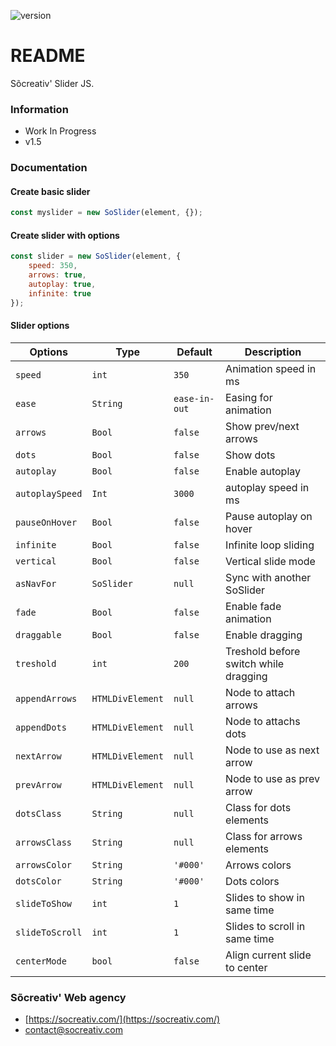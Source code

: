 ![version](https://img.shields.io/badge/Version-v1.5-informational)

# README #

Sõcreativ' Slider JS.

### Information ###

* Work In Progress
* v1.5

### Documentation ###

#### Create basic slider
```js
const myslider = new SoSlider(element, {});
```

#### Create slider with options
```js
const slider = new SoSlider(element, {
    speed: 350,
    arrows: true,
    autoplay: true,
    infinite: true
});
```

#### Slider options

| Options           | Type              | Default       | Description                           |
|-------------------|-------------------|---------------|---------------------------------------|
| `speed`           | `int`             | `350`         | Animation speed in ms                 |
| `ease`            | `String`          | `ease-in-out` | Easing for animation                  |
| `arrows`          | `Bool`            | `false`       | Show prev/next arrows                 |
| `dots`            | `Bool`            | `false`       | Show dots                             |
| `autoplay`        | `Bool`            | `false`       | Enable autoplay                       |
| `autoplaySpeed`   | `Int`             | `3000`        | autoplay speed in ms                  |
| `pauseOnHover`    | `Bool`            | `false`       | Pause autoplay on hover               |
| `infinite`        | `Bool`            | `false`       | Infinite loop sliding                 |
| `vertical`        | `Bool`            | `false`       | Vertical slide mode                   |
| `asNavFor`        | `SoSlider`        | `null`        | Sync with another SoSlider            |
| `fade`            | `Bool`            | `false`       | Enable fade animation                 |
| `draggable`       | `Bool`            | `false`       | Enable dragging                       |
| `treshold`        | `int`             | `200`         | Treshold before switch while dragging |
| `appendArrows`    | `HTMLDivElement`  | `null`        | Node to attach arrows                 |
| `appendDots`      | `HTMLDivElement`  | `null`        | Node to attachs dots                  |
| `nextArrow`       | `HTMLDivElement`  | `null`        | Node to use as next arrow             |
| `prevArrow`       | `HTMLDivElement`  | `null`        | Node to use as prev arrow             |
| `dotsClass`       | `String`          | `null`        | Class for dots elements               |
| `arrowsClass`     | `String`          | `null`        | Class for arrows elements             |
| `arrowsColor`     | `String`          | `'#000'`      | Arrows colors                         |
| `dotsColor`       | `String`          | `'#000'`      | Dots colors                           |
| `slideToShow`     | `int`             | `1`           | Slides to show in same time           |
| `slideToScroll`   | `int`             | `1`           | Slides to scroll in same time         |
| `centerMode`      | `bool`            | `false`       | Align current slide to center         |



### Sõcreativ' Web agency ###

* [https://socreativ.com/](https://socreativ.com/)
* [contact@socreativ.com](mailto:contact@socreativ.com)
